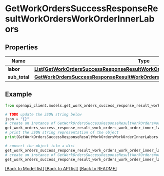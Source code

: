 # GetWorkOrdersSuccessResponseResultWorkOrdersWorkOrderInnerLabors


## Properties

Name | Type | Description | Notes
------------ | ------------- | ------------- | -------------
**labor** | [**List[GetWorkOrdersSuccessResponseResultWorkOrdersWorkOrderInnerLaborsLaborInner]**](GetWorkOrdersSuccessResponseResultWorkOrdersWorkOrderInnerLaborsLaborInner.md) |  | [optional] 
**sub_total** | [**GetWorkOrdersSuccessResponseResultWorkOrdersWorkOrderInnerLaborsSubTotal**](GetWorkOrdersSuccessResponseResultWorkOrdersWorkOrderInnerLaborsSubTotal.md) |  | [optional] 

## Example

```python
from openapi_client.models.get_work_orders_success_response_result_work_orders_work_order_inner_labors import GetWorkOrdersSuccessResponseResultWorkOrdersWorkOrderInnerLabors

# TODO update the JSON string below
json = "{}"
# create an instance of GetWorkOrdersSuccessResponseResultWorkOrdersWorkOrderInnerLabors from a JSON string
get_work_orders_success_response_result_work_orders_work_order_inner_labors_instance = GetWorkOrdersSuccessResponseResultWorkOrdersWorkOrderInnerLabors.from_json(json)
# print the JSON string representation of the object
print(GetWorkOrdersSuccessResponseResultWorkOrdersWorkOrderInnerLabors.to_json())

# convert the object into a dict
get_work_orders_success_response_result_work_orders_work_order_inner_labors_dict = get_work_orders_success_response_result_work_orders_work_order_inner_labors_instance.to_dict()
# create an instance of GetWorkOrdersSuccessResponseResultWorkOrdersWorkOrderInnerLabors from a dict
get_work_orders_success_response_result_work_orders_work_order_inner_labors_from_dict = GetWorkOrdersSuccessResponseResultWorkOrdersWorkOrderInnerLabors.from_dict(get_work_orders_success_response_result_work_orders_work_order_inner_labors_dict)
```
[[Back to Model list]](../README.md#documentation-for-models) [[Back to API list]](../README.md#documentation-for-api-endpoints) [[Back to README]](../README.md)


